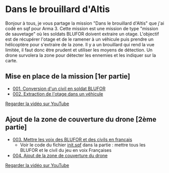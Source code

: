 # Dans le brouillard d'Altis

Bonjour à tous, je vous partage la mission "Dans le brouillard d'Altis" que j'ai codé en sqf pour Arma 3.
Cette mission est une mission de type "mission de sauvetage" où les soldats BLUFOR doivent extraire un otage.
L'objectif est de récupérer l'otage et de le ramener à un véhicule puis prendre un hélicoptère pour s'extraire de la zone.
Il y a un brouillard qui rend la vue limitée, il faut donc être prudent et utiliser les moyens de détection.
Un drone survolera la zone pour détecter les ennemies et les indiquer sur la carte.

## Mise en place de la mission [1er partie]

- [001. Conversion d'un civil en soldat BLUFOR](./fn_OtageDevientBLUFOR/readme.md)
- [002. Extraction de l'otage dans un véhicule](./fn_ottageDansVehicule/readme.md)

[Regarder la vidéo sur YouTube](https://www.youtube.com/shorts/S-8VCvEvptc)

## Ajout de la zone de couverture du drone [2ème partie]

- [003. Mettre les voix des BLUFOR et des civils en français](./fn_zoneCouvertureDrone/readme.md)
  - Voir le code du fichier [init.sqf](../init.sqf) dans la partie : mettre tous les BLUFOR et le civil du jeu en voix Françaises
- [004. Ajout de la zone de couverture du drone](./fn_zoneArriveeDepart/readme.md)

[Regarder la vidéo sur YouTube](https://www.youtube.com/shorts/kc7yryzdNM4)
